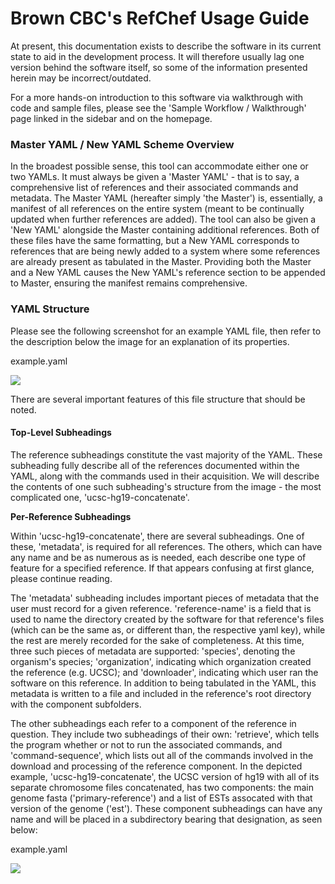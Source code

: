 # Brown CBC's RefChef Usage Guide

At present, this documentation exists to describe the software in its current state to aid in the development process.  It will therefore usually lag one version behind the software itself, so some of the information presented herein may be incorrect/outdated.

For a more hands-on introduction to this software via walkthrough with code and sample files, please see the 'Sample Workflow / Walkthrough' page linked in the sidebar and on the homepage.

### Master YAML / New YAML Scheme Overview

In the broadest possible sense, this tool can accommodate either one or two YAMLs.  It must always be given a 'Master YAML' - that is to say, a comprehensive list of references and their associated commands and metadata.  The Master YAML (hereafter simply 'the Master') is, essentially, a manifest of all references on the entire system (meant to be continually updated when further references are added).  The tool can also be given a 'New YAML' alongside the Master containing additional references.  Both of these files have the same formatting, but a New YAML corresponds to references that are being newly added to a system where some references are already present as tabulated in the Master.  Providing both the Master and a New YAML causes the New YAML's reference section to be appended to Master, ensuring the manifest remains comprehensive.

### YAML Structure

Please see the following screenshot for an example YAML file, then refer to the description below the image for an explanation of its properties.

<p>example.yaml</p>
<img src="../assets/refactored_yaml_screenshot.png">

There are several important features of this file structure that should be noted.

#### Top-Level Subheadings

The reference subheadings constitute the vast majority of the YAML.  These subheading fully describe all of the references documented within the YAML, along with the commands used in their acquisition.  We will describe the contents of one such subheading's structure from the image - the most complicated one, 'ucsc-hg19-concatenate'.

**Per-Reference Subheadings**

Within 'ucsc-hg19-concatenate', there are several subheadings.  One of these, 'metadata', is required for all references.  The others, which can have any name and be as numerous as is needed, each describe one type of feature for a specified reference.  If that appears confusing at first glance, please continue reading.

The 'metadata' subheading includes important pieces of metadata that the user must record for a given reference.  'reference-name' is a field that is used to name the directory created by the software for that reference's files (which can be the same as, or different than, the respective yaml key), while the rest are merely recorded for the sake of completeness.  At this time, three such pieces of metadata are supported: 'species', denoting the organism's species; 'organization', indicating which organization created the reference (e.g. UCSC); and 'downloader', indicating which user ran the software on this reference.  In addition to being tabulated in the YAML, this metadata is written to a file and included in the reference's root directory with the component subfolders.

The other subheadings each refer to a component of the reference in question.  They include two subheadings of their own: 'retrieve', which tells the program whether or not to run the associated commands, and 'command-sequence', which lists out all of the commands involved in the download and processing of the reference component.  In the depicted example, 'ucsc-hg19-concatenate', the UCSC version of hg19 with all of its separate chromosome files concatenated, has two components: the main genome fasta ('primary-reference') and a list of ESTs assocated with that version of the genome ('est').  These component subheadings can have any name and will be placed in a subdirectory bearing that designation, as seen below:

<p>example.yaml</p>
<img src="../assets/hg19_parent_directory.png">